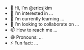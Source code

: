 - 👋 Hi, I’m @ericsjkim
- 👀 I’m interested in ...
- 🌱 I’m currently learning ...
- 💞️ I’m looking to collaborate on ...
- 📫 How to reach me ...
- 😄 Pronouns: ...
- ⚡ Fun fact: ...

<!---
ericsjkim/ericsjkim is a ✨ special ✨ repository because its `README.md` (this file) appears on your GitHub profile.
You can click the Preview link to take a look at your changes.
--->
